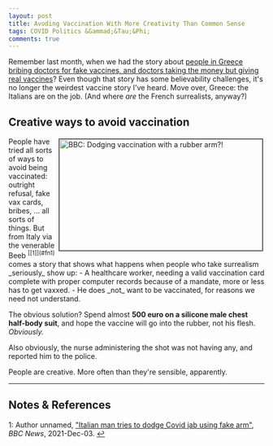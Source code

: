 ```yaml
---
layout: post
title: Avoding Vaccination With More Creativity Than Common Sense
tags: COVID Politics &Gammad;&Tau;&Phi;
comments: true
---
```


Remember last month, when we had the story about [people in Greece bribing doctors for fake vaccines, and doctors taking the money but giving real vaccines](https://www.someweekendreading.blog/lessons-covid/#lesson-2-vaccines-in-greece-and-how-doctors-respond)?  Even though that story has some believability challenges, it's no longer the weirdest vaccine story I've heard.  Move over, Greece: the Italians are on the job.  (And where _are_ the French surrealists, anyway?)  


## Creative ways to avoid vaccination

<img src="{{ site.baseurl }}/images/2021-12-05-fake-arm-vaccine-bbc.jpg" width="400" height="219" alt="BBC: Dodging vaccination with a rubber arm?!" title="BBC: Dodging vaccination with a rubber arm?!" style="float: right; margin: 3px 3px 3px 3px; border: 1px solid #000000;">
People have tried all sorts of ways to avoid being vaccinated: outright refusal, fake vax
cards, bribes, &hellip; all sorts of things.  But from Italy via the 
venerable Beeb <sup id="fn1a">[[1]](#fn1)</sup> comes a story that shows what happens when
people who take surrealism _seriously_ show up:  
- A healthcare worker, needing a valid vaccination card complete with proper computer
  records because of a mandate, more or less has to get vaxxed.
- He does _not_ want to be vaccinated, for reasons we need not understand.  

The obvious solution? Spend almost __500 euro on a silicone male chest half-body suit__, and
hope the vaccine will go into the rubber, not his flesh.  _Obviously._  

Also obviously, the nurse administering the shot was not having any, and reported him to
the police.  

People are creative.  More often than they're sensible, apparently.  

---

## Notes &amp; References  

<!--
<sup id="fn1a">[[1]](#fn1)</sup>

<a id="fn1">1</a>: ***, ["***"](***), *** [↩](#fn1a)  

<a href="{{ site.baseurl }}/images/***"><img src="{{ site.baseurl }}/images/***" width="400" height="***" alt="***" title="***" style="float: right; margin: 3px 3px 3px 3px; border: 1px solid #000000;"></a>

<iframe width="400" height="224" src="***" allow="accelerometer; encrypted-media; gyroscope; picture-in-picture" allowfullscreen style="float: right; margin: 3px 3px 3px 3px; border: 1px solid #000000;"></iframe>
-->

<a id="fn1">1</a>: Author unnamed, ["Italian man tries to dodge Covid jab using fake arm"](https://www.bbc.com/news/world-europe-59524527), _BBC News_, 2021-Dec-03. [↩](#fn1a)  
